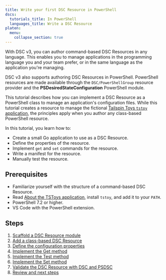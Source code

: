 ```yaml
---
title: Write your first DSC Resource in PowerShell
dscs:
  tutorials_title: In PowerShell
  languages_title: Write a DSC Resource
platen:
  menu:
    collapse_section: true
---
```


With DSC v3, you can author command-based DSC Resources in any language. This enables you to manage
applications in the programming language you and your team prefer, or in the same language as the
application you're managing.

DSC v3 also supports authoring DSC Resources in PowerShell. PowerShell resources are made available
through the `DSC/PowerShellGroup` resource provider and the **PSDesiredStateConfiguration**
PowerShell module.

This tutorial describes how you can implement a DSC Resource as a PowerShell class to manage an
application's configuration files. While this tutorial creates a resource to manage the fictional
[Tailspin Toys `tstoy` application][01], the principles apply when you author any class-based
PowerShell resource.

In this tutorial, you learn how to:

- Create a small Go application to use as a DSC Resource.
- Define the properties of the resource.
- Implement `get` and `set` commands for the resource.
- Write a manifest for the resource.
- Manually test the resource.

## Prerequisites

- Familiarize yourself with the structure of a command-based DSC Resource.
- Read [About the TSToys application][01], install `tstoy`, and add it to your `PATH`.
- PowerShell 7.2 or higher.
- VS Code with the PowerShell extension.

## Steps

1. [Scaffold a DSC Resource module][02]
1. [Add a class-based DSC Resource][03]
1. [Define the configuration properties][04]
1. [Implement the Get method][05]
1. [Implement the Test method][06]
1. [Implement the Set method][07]
1. [Validate the DSC Resource with DSC and PSDSC][08]
1. [Review and next steps][09]

[01]: /tstoy/about/
[02]: 1-scaffold-module.md
[03]: 2-add-class-based-resource.md
[04]: 3-define-properties.md
[05]: 4-implement-get.md
[06]: 5-implement-test.md
[07]: 6-implement-set.md
[08]: 7-validate.md
[09]: review.md
